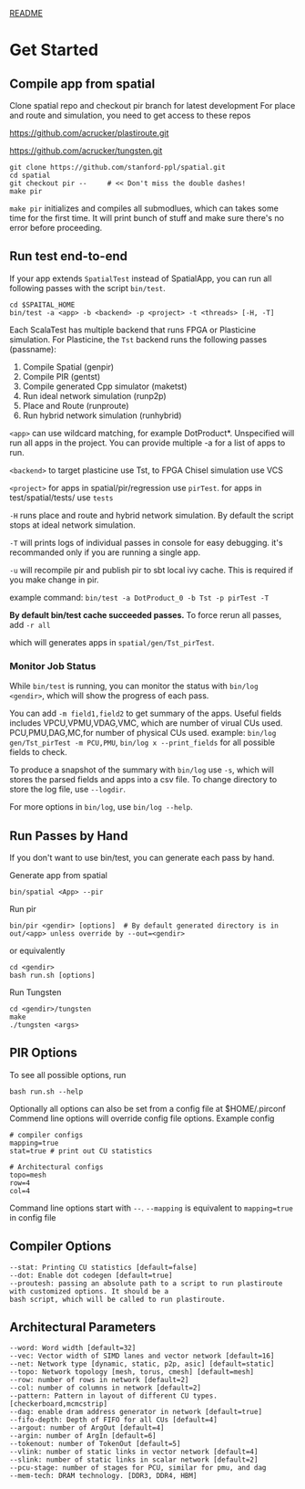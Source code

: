 [README](../README.md)

# Get Started

## Compile app from spatial
Clone spatial repo and checkout pir branch for latest development
For place and route and simulation, you need to get access to these repos

https://github.com/acrucker/plastiroute.git

https://github.com/acrucker/tungsten.git
```
git clone https://github.com/stanford-ppl/spatial.git
cd spatial
git checkout pir --     # << Don't miss the double dashes!
make pir
```

`make pir` initializes and compiles all submodlues, which can takes some time for the first time. It will print bunch of stuff and make sure there's no error before proceeding. 

## Run test end-to-end
If your app extends `SpatialTest` instead of SpatialApp, you can run all following passes with the script `bin/test`. 

```
cd $SPAITAL_HOME
bin/test -a <app> -b <backend> -p <project> -t <threads> [-H, -T]
```

Each ScalaTest has multiple backend that runs FPGA or Plasticine simulation. For Plasticine, the `Tst` backend runs
the following passes (passname):

1. Compile Spatial (genpir)
2. Compile PIR (gentst)
3. Compile generated Cpp simulator (maketst)
4. Run ideal network simulation (runp2p)
5. Place and Route (runproute)
6. Run hybrid network simulation (runhybrid)

`<app>` can use wildcard matching, for example DotProduct*. Unspecified will run all apps in the project. You can provide multiple -a for a list of apps to run. 

`<backend>` to target plasticine use Tst, to FPGA Chisel simulation use VCS

`<project>` for apps in spatial/pir/regression use `pirTest`. for apps in test/spatial/tests/ use `tests`

`-H` runs place and route and hybrid network simulation. By default the script stops at ideal network simulation. 

`-T` will prints logs of individual passes in console for easy debugging. it's recommanded only if you are running a single app. 

`-u` will recompile pir and publish pir to sbt local ivy cache. This is required if you make change
in pir.

example command:
`bin/test -a DotProduct_0 -b Tst -p pirTest -T`

**By default bin/test cache succeeded passes.** To force rerun all passes, add `-r all`

which will generates apps in `spatial/gen/Tst_pirTest`. 

### Monitor Job Status

While `bin/test` is running, you can monitor the status with `bin/log <gendir>`, which will show the progress of each pass. 

You can add `-m field1,field2` to get summary of the apps. Useful fields includes VPCU,VPMU,VDAG,VMC, which are number of virual CUs used. PCU,PMU,DAG,MC,for number of physical CUs used. 
example: `bin/log gen/Tst_pirTest -m PCU,PMU`, `bin/log x --print_fields` for all possible fields to check. 

To produce a snapshot of the summary with `bin/log` use `-s`, which will stores the parsed fields
and apps into a csv file. To change directory to store the log file, use `--logdir`. 

For more options in `bin/log`, use `bin/log --help`.

## Run Passes by Hand
If you don't want to use bin/test, you can generate each pass by hand.

Generate app from spatial
```
bin/spatial <App> --pir
```

Run pir
```
bin/pir <gendir> [options]  # By default generated directory is in out/<app> unless override by --out=<gendir>
```
or equivalently 
```
cd <gendir>
bash run.sh [options]
```

Run Tungsten
```
cd <gendir>/tungsten
make
./tungsten <args>
```

## PIR Options
To see all possible options, run
```
bash run.sh --help
```
Optionally all options can also be set from a config file at $HOME/.pirconf
Commend line options will override config file options. Example config
```
# compiler configs
mapping=true
stat=true # print out CU statistics

# Architectural configs
topo=mesh
row=4
col=4
```
Command line options start with `--`. `--mapping` is equivalent to `mapping=true` in config file

## Compiler Options
```
--stat: Printing CU statistics [default=false]
--dot: Enable dot codegen [default=true]
--proutesh: passing an absolute path to a script to run plastiroute with customized options. It should be a
bash script, which will be called to run plastiroute. 
```

## Architectural Parameters
```
--word: Word width [default=32]
--vec: Vector width of SIMD lanes and vector network [default=16]
--net: Network type [dynamic, static, p2p, asic] [default=static]
--topo: Network topology [mesh, torus, cmesh] [default=mesh]
--row: number of rows in network [default=2]
--col: number of columns in network [default=2]
--pattern: Pattern in layout of different CU types. [checkerboard,mcmcstrip]
--dag: enable dram address generator in network [default=true]
--fifo-depth: Depth of FIFO for all CUs [default=4]
--argout: number of ArgOut [default=4]
--argin: number of ArgIn [default=6]
--tokenout: number of TokenOut [default=5]
--vlink: number of static links in vector network [default=4]
--slink: number of static links in scalar network [default=2]
--pcu-stage: number of stages for PCU, similar for pmu, and dag
--mem-tech: DRAM technology. [DDR3, DDR4, HBM]
```
